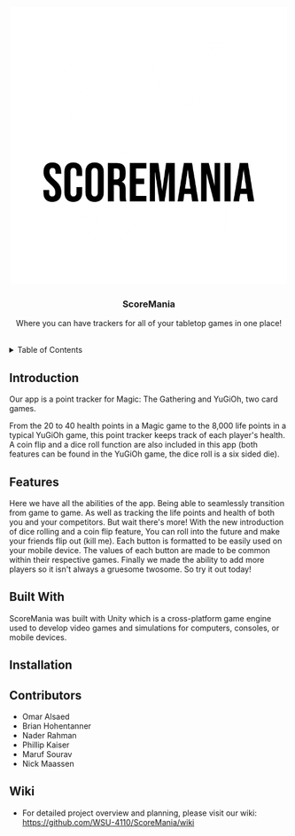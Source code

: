 <div id="top"></div>

<!-- HEADER -->
<br />
<div align="center">
  <a href="https://github.com/WSU-4110/ScoreMania">
    <img src="https://github.com/WSU-4110/ScoreMania/blob/main/ScoreMania-logos/ScoreMania-logos_white%20-%20Revised.png" alt="Logo" width="500" height="500">
  </a>

  <h3 align="center">ScoreMania</h3>

  <p align="center">
    Where you can have trackers for all of your tabletop games in one place!
    <br />
    <br />
  </p>
</div>

<!-- TABLE OF CONTENTS -->
<details>
  <summary>Table of Contents</summary>
  <ol>
    <li>
      <a href="#introduction">Introduction</a>
    </li>
    <li>
      <a href="#features">Features</a>
    </li>
    <li>
      <a href="#built-with">Built With</a>
    </li>
    <li>
      <a href="#installation">Installation</a>
    </li>
    <li>
      <a href="#contributors">Contributors</a>
    </li>
    <li>
      <a href="#wiki">Wiki</a>
    </li>
  </ol>
</details>

<!-- INTRODUCTION -->
## Introduction
Our app is a point tracker for Magic: The Gathering and YuGiOh, two card games.

From the 20 to 40 health points in a Magic game to the 8,000 life points in a typical YuGiOh game, this point tracker keeps track of each player's health.
A coin flip and a dice roll function are also included in this app (both features can be found in the YuGiOh game, the dice roll is a six sided die).

<!-- FEATURES -->
## Features
Here we have all the abilities of the app. Being able to seamlessly transition from game to game. As well as tracking the life points and health of both you and your competitors. But wait there's more! With the new introduction of dice rolling and a coin flip feature, You can roll into the future and make your friends flip out (kill me). Each button is formatted to be easily used on your mobile device. The values of each button are made to be common within their respective games. Finally we made the ability to add more players so it isn't always a gruesome twosome. So try it out today!

<!-- BUILT WITH -->
## Built With
ScoreMania was built with Unity which is a cross-platform game engine used to develop video games and simulations for computers, consoles, or mobile devices.

<!-- INSTALLATION -->
## Installation


<!-- CONTRIBUTORS -->
## Contributors

- Omar Alsaed
- Brian Hohentanner
- Nader Rahman
- Phillip Kaiser
- Maruf Sourav
- Nick Maassen

<!-- WIKI -->
## Wiki

 - For detailed project overview and planning, please visit our wiki: https://github.com/WSU-4110/ScoreMania/wiki

